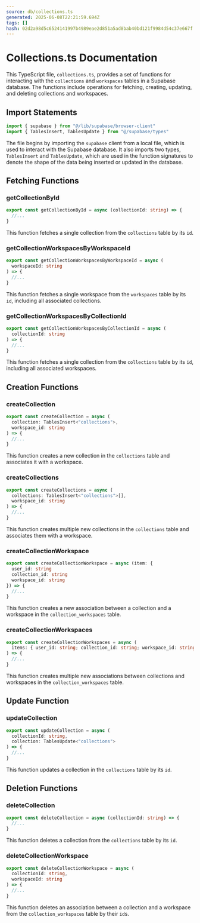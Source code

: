 ```yaml
---
source: db/collections.ts
generated: 2025-06-08T22:21:59.694Z
tags: []
hash: 02d2a98d5c6524141997b4989eae2d851a5ad8bab40bd121f9984d54c37e667f
---
```


# Collections.ts Documentation

This TypeScript file, `collections.ts`, provides a set of functions for interacting with the `collections` and `workspaces` tables in a Supabase database. The functions include operations for fetching, creating, updating, and deleting collections and workspaces.

## Import Statements

```ts
import { supabase } from "@/lib/supabase/browser-client"
import { TablesInsert, TablesUpdate } from "@/supabase/types"
```

The file begins by importing the `supabase` client from a local file, which is used to interact with the Supabase database. It also imports two types, `TablesInsert` and `TablesUpdate`, which are used in the function signatures to denote the shape of the data being inserted or updated in the database.

## Fetching Functions

### getCollectionById

```ts
export const getCollectionById = async (collectionId: string) => {
  //...
}
```

This function fetches a single collection from the `collections` table by its `id`.

### getCollectionWorkspacesByWorkspaceId

```ts
export const getCollectionWorkspacesByWorkspaceId = async (
  workspaceId: string
) => {
  //...
}
```

This function fetches a single workspace from the `workspaces` table by its `id`, including all associated collections.

### getCollectionWorkspacesByCollectionId

```ts
export const getCollectionWorkspacesByCollectionId = async (
  collectionId: string
) => {
  //...
}
```

This function fetches a single collection from the `collections` table by its `id`, including all associated workspaces.

## Creation Functions

### createCollection

```ts
export const createCollection = async (
  collection: TablesInsert<"collections">,
  workspace_id: string
) => {
  //...
}
```

This function creates a new collection in the `collections` table and associates it with a workspace.

### createCollections

```ts
export const createCollections = async (
  collections: TablesInsert<"collections">[],
  workspace_id: string
) => {
  //...
}
```

This function creates multiple new collections in the `collections` table and associates them with a workspace.

### createCollectionWorkspace

```ts
export const createCollectionWorkspace = async (item: {
  user_id: string
  collection_id: string
  workspace_id: string
}) => {
  //...
}
```

This function creates a new association between a collection and a workspace in the `collection_workspaces` table.

### createCollectionWorkspaces

```ts
export const createCollectionWorkspaces = async (
  items: { user_id: string; collection_id: string; workspace_id: string }[]
) => {
  //...
}
```

This function creates multiple new associations between collections and workspaces in the `collection_workspaces` table.

## Update Function

### updateCollection

```ts
export const updateCollection = async (
  collectionId: string,
  collection: TablesUpdate<"collections">
) => {
  //...
}
```

This function updates a collection in the `collections` table by its `id`.

## Deletion Functions

### deleteCollection

```ts
export const deleteCollection = async (collectionId: string) => {
  //...
}
```

This function deletes a collection from the `collections` table by its `id`.

### deleteCollectionWorkspace

```ts
export const deleteCollectionWorkspace = async (
  collectionId: string,
  workspaceId: string
) => {
  //...
}
```

This function deletes an association between a collection and a workspace from the `collection_workspaces` table by their `id`s.